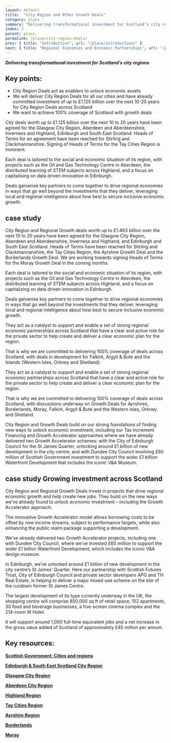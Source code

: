 ```yaml
---
layout: default
title:  "City Region and Other Growth Deals"
category: place
summary: "Delivering transformational investment for Scotland’s city regions"
index: 2
parent: place
permalink: /place/city-region-deals/
prev: { title: "Introduction", url: "/place/introduction/" }
next: { title: "Regional Economies and Economic Partnerships", url: "/place/regional-economies/" }
---
```

***Delivering transformational investment for Scotland’s city regions***

## Key points:

* City Region Deals act as enablers to unlock economic assets
* We will deliver City Region Deals for all our cities and have already committed investment of up to £1.125 billion over the next 10-20 years for City Region Deals across Scotland
* We want to achieve 100% coverage of Scotland with growth deals

City deals worth up to £1.125 billion over the next 10 to 20 years have been agreed for the Glasgow City Region, Aberdeen and Aberdeenshire, Inverness and Highland, Edinburgh and South East Scotland. Heads of Terms for an agreement have been reached for Stirling and Clackmannanshire.  Signing of Heads of Terms for the Tay Cities Region is imminent.

Each deal is tailored to the social and economic situation of its region, with projects such as the Oil and Gas Technology Centre in Aberdeen, the distributed learning of STEM subjects across Highland, and a focus on capitalising on data driven innovation in Edinburgh.

Deals galvanise key partners to come together to drive regional economies in ways that go well beyond the investments that they deliver, leveraging local and regional intelligence about how best to secure inclusive economic growth.



<div class="case-study" markdown="1">

<h2><span class="hidden">case study</span></h2>

City Region and Regional Growth deals worth up to £1.463 billion over the next 10 to 20 years have been agreed for the Glasgow City Region, Aberdeen and Aberdeenshire, Inverness and Highland, and Edinburgh and South East Scotland. Heads of Terms have been reached for Stirling and Clackmannanshire, the Tay Cities Region, the Ayrshire Growth Deal and the Borderlands Growth Deal. We are working towards signing Heads of Terms for the Moray Growth Deal in the coming months.

Each deal is tailored to the social and economic situation of its region, with projects such as the Oil and Gas Technology Centre in Aberdeen, the distributed learning of STEM subjects across Highland, and a focus on capitalizing on data driven innovation in Edinburgh.

Deals galvanise key partners to come together to drive regional economies in ways that go well beyond the investments that they deliver, leveraging local and regional intelligence about how best to secure inclusive economic growth.

They act as a catalyst to support and enable a set of strong regional economic partnerships across Scotland that have a clear and active role for the private sector to help create and deliver a clear economic plan for the region.

That is why we are committed to delivering 100% coverage of deals across Scotland, with deals in development for Falkirk, Argyll & Bute and the Islands (Western Isles, Orkney and Shetland).
</div>

They act as a catalyst to support and enable a set of strong regional economic partnerships across Scotland that have a clear and active role for the private sector to help create and deliver a clear economic plan for the region.

That is why we are committed to delivering 100% coverage of deals across Scotland, with discussions underway on Growth Deals for Ayrshires, Borderlands, Moray, Falkirk, Argyll & Bute and the Western Isles, Orkney and Shetland.

City Region and Growth Deals build on our strong foundations of finding new ways to unlock economic investment, including our Tax Increment Financing and Growth Accelerator approaches where we have already delivered  two Growth Accelerator schemes: with the City of Edinburgh Council for the St James Quarter, unlocking around £1 billion of new development in the city centre; and with Dundee City Council involving £60 million of Scottish Government investment to support the wider £1 billion Waterfront Development that includes the iconic V&A Museum.

<div class="case-study" markdown="1">

<h2><span class="hidden">case study</span> Growing investment across Scotland</h2>

City Region and Regional Growth Deals invest in projects that drive regional economic growth and help create new jobs. They build on the new ways we’ve already found to unlock economic investment – including the Growth Accelerator approach.

The innovative Growth Accelerator model allows borrowing costs to be offset by new income streams, subject to performance targets, while also enhancing the public realm package supporting a development.

We’ve already delivered two Growth Accelerator projects, including one with Dundee City Council, where we’ve invested £60 million to support the wider £1 billion Waterfront Development, which includes the iconic V&A design museum.

In Edinburgh, we’ve unlocked around £1 billion of new development in the city centre’s St James’ Quarter. Here our partnership with Scottish Futures Trust, City of Edinburgh Council and private sector developers APG and TH Real Estate, is helping to deliver a major mixed-use scheme on the site of the rundown former St James Centre.

The largest development of its type currently underway in the UK, the shopping centre will comprise 850,000 sq ft of retail space, 152 apartments, 30 food and beverage businesses, a five-screen cinema complex and the 214-room W Hotel.

It will support around 1,000 full-time equivalent jobs and a net increase in the gross value added of Scotland of approximately £45 million per annum.
</div>

## Key resources:

**[Scottish Government: Cities and regions](https://www.gov.scot/policies/cities-regions/regional-growth-deals/)**

**[Edinburgh & South East Scotland City Region](http://www.acceleratinggrowth.org.uk/)**

**[Glasgow City Region](http://www.glasgowcityregion.co.uk/)**

**[Aberdeen City Region](http://www.abzdeal.com/)**

**[Highland Region](https://www.highland.gov.uk/cityregiondeal)**

**[Tay Cities Region](https://www.taycities.co.uk/)**

**[Ayrshire Region](https://www.ayrshire.gov.uk/AyrshireDeal/)**

**[Borderlands](http://www.borderlandsgrowth.com/)**

**[Moray](https://www.mymoray.co.uk/moray-growth-deal/)**
